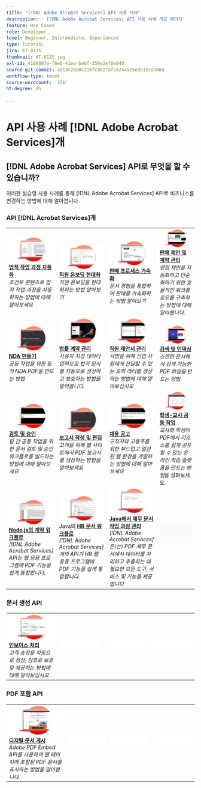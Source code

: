 ```yaml
---
title: "[!DNL Adobe Acrobat Services] API 사용 사례"
description: ' [!DNL Adobe Acrobat Services] API 사용 사례 개요 페이지'
feature: Use Cases
role: Developer
level: Beginner, Intermediate, Experienced
type: Tutorial
jira: KT-8115
thumbnail: KT-8115.jpg
exl-id: 4188897e-f6e6-41ea-be6f-359a3ef0e040
source-git-commit: ad13c28a0c218fc0027afc02445e5ed532c2340d
workflow-type: tm+mt
source-wordcount: '371'
ht-degree: 0%

---
```


# API 사용 사례 [!DNL Adobe Acrobat Services]개

## [!DNL Adobe Acrobat Services] API로 무엇을 할 수 있습니까?

이러한 실습형 사용 사례를 통해 [!DNL Adobe Acrobat Services] API로 비즈니스를 변경하는 방법에 대해 알아봅니다.

### API [!DNL Acrobat Services]개

<table style="table-layout:fixed">
<tr>
  <td>
    <a href="automatelegalworkflows.md">
      <img alt="법적 작업 과정 자동화" src="assets/automatelegal_thumb.png" />
    </a>
    <div>
    <a href="automatelegalworkflows.md"><strong>법적 작업 과정 자동화</strong></a>
    </div>
    <em>조건부 콘텐츠로 법적 작업 과정을 자동화하는 방법에 대해 알아보세요</em>
    <br>
  </td>
  <td>
      <a href="employeeonboarding.md">
        <img alt="직원 온보딩 현대화" src="assets/employee_thumb.png" />
      </a>
      <div>
      <a href="employeeonboarding.md"><strong>직원 온보딩 현대화</strong></a>
      </div>
      <em>직원 온보딩을 현대화하는 방법 알아보기</em>
      <br>
  </td>
  <td>
      <a href="acceleratesales.md">
        <img alt="영업 프로세스 가속화" src="assets/accsales_thumb.png" />
      </a>
      <div>
      <a href="acceleratesales.md"><strong>판매 프로세스 가속화</strong></a>
      </div>
      <em>문서 경험을 통합하여 판매를 가속화하는 방법 알아보기</em>
      <br>
    </td>
    <td>
      <a href="sales.md">
        <img alt="판매 제안 및 계약 관리" src="assets/sales_thumb.png" />
      </a>
      <div>
      <a href="sales.md"><strong>판매 제안 및 계약 관리</strong></a>
      </div>
      <em>영업 제안을 자동화하고 단순화하기 위한 효율적인 워크플로우를 구축하는 방법에 대해 알아봅니다.</em>
      <br>
    </td>
</tr>
<tr>
  <td>
    <a href="nda.md">
      <img alt="NDA 만들기" src="assets/nda_thumb.png" />
    </a>
    <div>
    <a href="nda.md"><strong>NDA 만들기</strong></a>
    </div>
    <em>공동 작업을 위한 동적 NDA PDF을 만드는 방법</em>
    <br>
  </td>
  <td>
    <a href="legal.md">
      <img alt="법적 계약 관리" src="assets/legal_thumb.png" />
    </a>
    <div>
    <a href="legal.md"><strong>법률 계약 관리</strong></a>
    </div>
    <em>사용자 지정 데이터 입력으로 법적 문서를 자동으로 생성하고 보호하는 방법을 알아봅니다.</em>
    <br>
  </td>
  <td>
    <a href="offer.md">
      <img alt="직원 제안서 관리" src="assets/offer_thumb.png" />
    </a>
    <div>
    <a href="offer.md"><strong>직원 제안서 관리</strong></a>
    </div>
    <em>서명을 위해 신입 사원에게 전달할 수 있는 오퍼 레터를 생성하는 방법에 대해 알아보십시오</em>
    <br>
  </td>
  <td>
    <a href="searching.md">
      <img alt="검색 및 색인 지정" src="assets/searching_thumb.png" />
    </a>
    <div>
    <a href="searching.md"><strong>검색 및 인덱싱</strong></a>
    </div>
    <em>스캔한 문서에서 검색 가능한 PDF 파일을 만드는 방법</em>
    <br>
  </td>
</tr>
<tr>
  <td>
    <a href="reviews.md">
      <img alt="검토 및 승인" src="assets/reviews_thumb.png" />
    </a>
    <div>
    <a href="reviews.md"><strong>검토 및 승인</strong></a>
    </div>
    <em>팀 간 공동 작업을 위한 문서 검토 및 승인 워크플로를 빌드하는 방법에 대해 알아보세요</em>
    <br>
  </td>
  <td>
    <a href="reportcreation.md">
      <img alt="보고서 생성 및 편집" src="assets/report_thumb.png" />
    </a>
    <div>
    <a href="reportcreation.md"><strong>보고서 작성 및 편집</strong></a>
    </div>
    <em>고객을 위해 웹 사이트에서 PDF 보고서를 생성하는 방법을 알아보세요</em>
    <br>
  </td>
  <td>
    <a href="jobposting.md">
      <img alt="채용 공고" src="assets/job_thumb.png" />
    </a>
    <div>
    <a href="jobposting.md"><strong>채용 공고</strong></a>
    </div>
    <em>구직자와 고용주를 위한 부드럽고 일관된 웹 환경을 개발하는 방법에 대해 알아보세요</em>
    <br>
  </td>
  <td>
    <a href="educationcollab.md">
      <img alt="학생 및 교사 공동 작업" src="assets/edu_thumb.png" />
    </a>
    <div>
    <a href="educationcollab.md"><strong>학생-교사 공동 작업</strong></a>
    </div>
    <em>교사와 학생이 PDF에서 리소스를 쉽게 공유할 수 있는 온라인 학습 플랫폼을 만드는 방법</em>을 살펴보세요.
    <br>
  </td>
</tr>
<tr>
  <td>
    <a href="agreementworkflowsnodejs.md">
      <img alt="Node.js 의 계약 워크플로우" src="assets/AWNjs_thumb.png" />
    </a>
    <div>
    <a href="agreementworkflowsnodejs.md"><strong>Node.js의 계약 워크플로</strong></a>
    </div>
    <em>[!DNL Adobe Acrobat Services] API는 웹 응용 프로그램에 PDF 기능을 쉽게 통합합니다.</em>
    <br>
  </td>
  <td>
    <a href="hragreementworkflowsjava.md">
      <img alt="Java의 HR 문서 워크플로우" src="assets/HRWJ_thumb.png" />
    </a>
    <div>
    Java의 <a href="hragreementworkflowsjava.md"><strong>HR 문서 워크플로</strong></a>
    </div>
    <em>[!DNL Adobe Acrobat Services]개의 API가 HR 웹 응용 프로그램에 PDF 기능을 쉽게 통합합니다.</em>
    <br>
  </td>
  <td>
    <a href="financeworkflowsjava.md">
      <img alt="Java에서 재무 문서 워크플로우 관리" src="assets/FAWJ_thumb.png" />
    </a>
    <div>
    <a href="financeworkflowsjava.md"><strong>Java에서 재무 문서 작업 과정 관리</strong></a>
    </div>
    <em>[!DNL Adobe Acrobat Services]은(는) PDF 재무 문서에서 데이터를 처리하고 추출하는 데 필요한 모든 도구, 서비스 및 기능을 제공합니다</em>
    <br>
  </td>
  <td>
    <img alt="스페이서" src="../assets/GrayBanner_Placeholder.png" />
    <div>
    <br>
  </td>
</tr>
</table>

### 문서 생성 API

<table style="table-layout:fixed">
<tr>
  <td>
    <a href="invoices.md">
      <img alt="인보이스 처리" src="assets/invoices_thumb.png" />
    </a>
    <div>
    <a href="invoices.md"><strong>인보이스 처리</strong></a>
    </div>
    <em>고객 송장을 자동으로 생성, 암호로 보호 및 제공하는 방법에 대해 알아보십시오</em>
    <br>
  </td>
  <td>
    <img alt="스페이서" src="../assets/WhiteBanner_Placeholder.png" />
    <div>
    <br>
  </td>
  <td>
    <img alt="스페이서" src="../assets/WhiteBanner_Placeholder.png" />
    <div>
    <br>
  </td>
  <td>
    <img alt="스페이서" src="../assets/WhiteBanner_Placeholder.png" />
    <div>
    <br>
  </td>
</tr>
</table>

### PDF 포함 API

<table style="table-layout:fixed">
<tr>
   <td>
    <a href="ddppdfembedapi.md">
      <img alt="디지털 문서 게시" src="assets/ddp_thumb.png" />
    </a>
    <div>
    <a href="ddppdfembedapi.md"><strong>디지털 문서 게시</strong></a>
    </div>
    <em>Adobe PDF Embed API를 사용하여 웹 페이지에 포함된 PDF 문서를 표시하는 방법을 알아봅니다.</em>
    <br>
  </td>
  <td>
    <img alt="스페이서" src="../assets/WhiteBanner_Placeholder.png" />
    <div>
    <br>
  </td>
  <td>
    <img alt="스페이서" src="../assets/WhiteBanner_Placeholder.png" />
    <div>
    <br>
  </td>
  <td>
    <img alt="스페이서" src="../assets/WhiteBanner_Placeholder.png" />
    <div>
    <br>
  </td>
</tr>
</table>